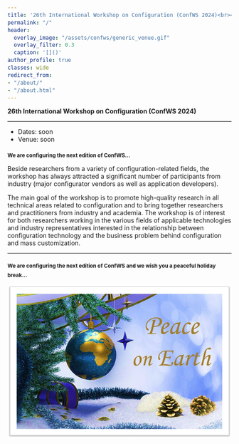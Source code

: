 ```yaml
---
title: '26th International Workshop on Configuration (ConfWS 2024)<br><span style="font-size: 60%;">2024</span>'
permalink: "/"
header:
  overlay_image: "/assets/confws/generic_venue.gif"
  overlay_filter: 0.3
  caption: '[]()'
author_profile: true
classes: wide
redirect_from:
- "/about/"
- "/about.html"
---
```


**26th International Workshop on Configuration (ConfWS 2024)**

---
- Dates: soon
- Venue: soon

<sub>**We are configuring the next edition of ConfWS...**</sub>

Beside researchers from a variety of configuration-related fields, the workshop has always attracted a significant number of participants from industry (major configurator vendors as well as application developers).

The main goal of the workshop is to promote high-quality research in all technical areas related to configuration and to bring together researchers and practitioners from industry and academia. The workshop is of interest for both researchers working in the various fields of applicable technologies and industry representatives interested in the relationship between configuration technology and the business problem behind configuration and mass customization.

---

<sub>**We are configuring the next edition of ConfWS and we wish you a peaceful holiday break...**</sub>

![ConfWS'24](/assets/confws/peace_on_earth.jpg "ConfWS'24")

